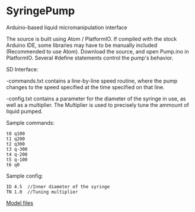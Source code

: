 # SyringePump
Arduino-based liquid micromanipulation interface

The source is built using Atom / PlatformIO. If compiled with the stock Arduino IDE, some libraries may have to be manually included (Recommended to use Atom).
Download the source, and open Pump.ino in PlatformIO. Several #define statements control the pump's behavior.

SD Interface:

-commands.txt contains a line-by-line speed routine, where the pump changes to the speed specified at the time specified on that line.

-config.txt contains a parameter for the diameter of the syringe in use, as well as a multiplier. The Multiplier is used to precisely tune the ammount of liquid pumped.

Sample commands:
```
t0 q100
t1 q200
t2 q300
t3 q-300
t4 q-200
t5 q-100
t6 q0
```

Sample config:
```
ID 4.5	//Inner diameter of the syringe
TN 1.0	//Tuning multiplier
```

[Model files](https://www.thingiverse.com/thing:3038896)
